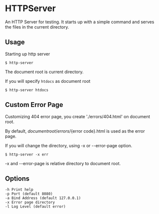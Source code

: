 # HTTPServer

An HTTP Server for testing. It starts up with a simple command and serves the files in the current directory.


## Usage

Starting up http server

```
$ http-server
```

The document root is current directory.

If you will specify ```htdocs``` as document root

```
$ http-server htdocs
```

## Custom Error Page

Customizing 404 error page, you create './errors/404.html' on document root.

By default, ${document root}/errors/${error code}.html is used as the error page.

If you will change the directory, using -x or --error-page option.

```
$ http-server -x err
```

-x and --error-page is relative directory to document root.


## Options

```
-h Print help
-p Port (default 8080)
-a Bind Address (default 127.0.0.1)
-x Error page directory
-l Log Level (default error)
```

